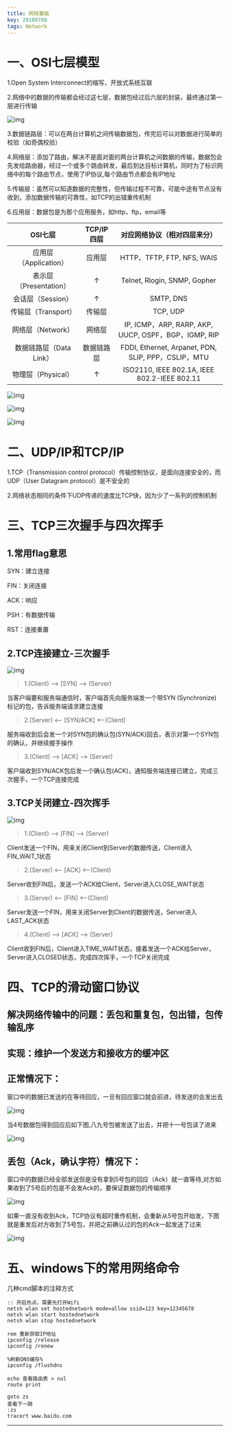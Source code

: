 ```yaml
---
title: 网络基础
key: 20180708
tags: Network
---
```


# 一、OSI七层模型

1.Open System Interconnect的缩写，开放式系统互联

2.网络中的数据的传输都会经过这七层，数据包经过后六层的封装，最终通过第一层进行传输

![img](/myres/20180708/2018-08-21_00001.png)

3.数据链路层：可以在两台计算机之间传输数据包，传完后可以对数据进行简单的校验（如奇偶校验）

4.网络层：添加了路由，解决不是面对面的两台计算机之间数据的传输，数据包会先发给路由器，经过一个或多个路由转发，最后到达目标计算机，同时为了标识网络中的每个路由节点，使用了IP协议,每个路由节点都会有IP地址

5.传输层：虽然可以知道数据的完整性，但传输过程不可靠，可能中途有节点没有收到，添加数据传输的可靠性，如TCP的出错重传机制

6.应用层：数据包是为那个应用服务，如http，ftp，email等

OSI七层|TCP/IP四层|对应网络协议（相对四层来分）
:---:|:---:|:---:
应用层（Application）|应用层|HTTP、TFTP, FTP, NFS, WAIS
表示层（Presentation）|↑|Telnet, Rlogin, SNMP, Gopher
会话层（Session）|↑|SMTP, DNS
传输层（Transport）|传输层|TCP, UDP
网络层（Network）|网络层|IP, ICMP，ARP, RARP, AKP, UUCP, OSPF，BGP，IGMP, RIP
数据链路层（Data Link）|数据链路层|FDDI, Ethernet, Arpanet, PDN, SLIP, PPP，CSLIP，MTU
物理层（Physical）|↑|ISO2110, IEEE 802.1A, IEEE 802.2-IEEE 802.11

<!--more-->

![img](/myres/20180708/2018-08-21_00002.png)

![img](/myres/20180708/fc1f4134970a304ee7eb644cd2c8a786c8175cbf.jpg)

![img](/myres/20180708/a044ad345982b2b7aad2fe7232adcbef76099b33.jpg)

# 二、UDP/IP和TCP/IP

1.TCP（Transmission control protocol）传输控制协议，是面向连接安全的，而UDP（User Datagram protocol）是不安全的

2.网络状态相同的条件下UDP传递的速度比TCP快，因为少了一系列的控制机制

# 三、TCP三次握手与四次挥手

## 1.常用flag意思

SYN：建立连接

FIN：关闭连接

ACK：响应

PSH：有数据传输

RST：连接重置

## 2.TCP连接建立-三次握手

![img](/myres/20180708/20180821000000004.png)

> 1.(Client) --> [SYN] --> (Server)

当客户端要和服务端通信时，客户端首先向服务端发一个带SYN (Synchronize) 标记的包，告诉服务端请求建立连接  

> 2.(Server) <-- [SYN/ACK] <--(Client)

服务端收到后会发一个对SYN包的确认包(SYN/ACK)回去，表示对第一个SYN包的确认，并继续握手操作

> 3.(Client) --> [ACK] --> (Server)

客户端收到SYN/ACK包后发一个确认包(ACK)，通知服务端连接已建立，完成三次握手，一个TCP连接完成

## 3.TCP关闭建立-四次挥手

![img](/myres/20180708/20180821000000003.png)

> 1.(Client) --> [FIN] --> (Server)

Client发送一个FIN，用来关闭Client到Server的数据传送，Client进入FIN_WAIT_1状态

> 2.(Server) <-- [ACK] <--(Client)

Server收到FIN后，发送一个ACK给Client，Server进入CLOSE_WAIT状态

> 3.(Server) <-- [FIN] <--(Client)

Server发送一个FIN，用来关闭Server到Client的数据传送，Server进入LAST_ACK状态

> 4.(Client) --> [ACK] --> (Server)

Client收到FIN后，Client进入TIME_WAIT状态，接着发送一个ACK给Server，Server进入CLOSED状态，完成四次挥手，一个TCP关闭完成

# 四、TCP的滑动窗口协议

## 解决网络传输中的问题：丢包和重复包，包出错，包传输乱序

## 实现：维护一个发送方和接收方的缓冲区

## 正常情况下：

窗口中的数据已发送的在等待回应，一旦有回应窗口就会前进，待发送的会发出去

![img](/myres/20180708/187489215156.png)

当4号数据包得到回应后如下图,八九号包被发送了出去，并把十一号包读了进来

![img](/myres/20180708/187489225156.png)

## 丢包（Ack，确认字符）情况下：

窗口中的数据已经全部发送但是没有拿到5号包的回应（Ack）就一直等待,对方如果收到了5号后的包是不会发Ack的，要保证数据包的传输顺序

![img](/myres/20180708/00000000001.png)

如果一直没有收到Ack，TCP协议有超时重传机制，会重新从5号包开始发，下图就是重发后对方收到了5号包，并把之前确认过的包的Ack一起发送了过来

![img](/myres/20180708/00000000002.png)

# 五、windows下的常用网络命令

几种cmd脚本的注释方式

```dos
:: 开启热点，需要先打开Wifi
netsh wlan set hostednetwork mode=allow ssid=123 key=12345678
netsh wlan start hostednetwork
netsh wlan stop hostednetwork

rem 重新获取IP地址
ipconfig /release
ipconfig /renew

%刷新DNS缓存%
ipconfig /flushdns

echo 查看路由表 > nul
route print

goto zs
查看下一跳
:zs
tracert www.baidu.com
```

---